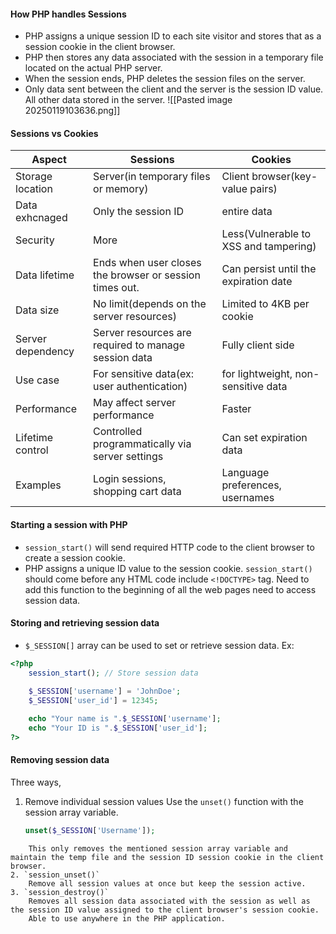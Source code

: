 #### How PHP handles Sessions
- PHP assigns a unique session ID to each site visitor and stores that as a session cookie in the client browser.
- PHP then stores any data associated with the session in a temporary file located on the actual PHP server. 
- When the session ends, PHP deletes the session files on the server. 
- Only data sent between the client and the server is the session ID value. All other data stored in the server. 
![[Pasted image 20250119103636.png]]
#### Sessions vs Cookies

| Aspect            | Sessions                                                | Cookies                               |
| ----------------- | ------------------------------------------------------- | ------------------------------------- |
| Storage location  | Server(in temporary files or memory)                    | Client browser(key-value pairs)       |
| Data exhcnaged    | Only the session ID                                     | entire data                           |
| Security          | More                                                    | Less(Vulnerable to XSS and tampering) |
| Data lifetime     | Ends when user closes the browser or session times out. | Can persist until the expiration date |
| Data size         | No limit(depends on the server resources)               | Limited to 4KB per cookie             |
| Server dependency | Server resources are required to manage session data    | Fully client side                     |
| Use case          | For sensitive data(ex: user authentication)             | for lightweight, non-sensitive data   |
| Performance       | May affect server performance                           | Faster                                |
| Lifetime control  | Controlled programmatically via server settings         | Can set expiration data               |
| Examples          | Login sessions, shopping cart data                      | Language preferences, usernames       |
#### Starting a session with PHP
- `session_start()` will send required HTTP code to the client browser to create a session cookie.
- PHP assigns a unique ID value to the session cookie.
`session_start()` should come before any HTML code include `<!DOCTYPE>` tag. Need to add this function to the beginning of all the web pages need to access session data. 

#### Storing and retrieving session data
- `$_SESSION[]` array can be used to set or retrieve session data. 
Ex: 
```php
<?php 
	session_start(); // Store session data
	
	$_SESSION['username'] = 'JohnDoe'; 
	$_SESSION['user_id'] = 12345; 

	echo "Your name is ".$_SESSION['username']; 
	echo "Your ID is ".$_SESSION['user_id'];
?>
```

#### Removing session data
Three ways,
1. Remove individual session values
	Use the `unset()` function with the session array variable.
	```php
	unset($_SESSION['Username']);
```
	This only removes the mentioned session array variable and maintain the temp file and the session ID session cookie in the client browser. 
2. `session_unset()`
	Remove all session values at once but keep the session active. 
3. `session_destroy()`
	Removes all session data associated with the session as well as the session ID value assigned to the client browser's session cookie. 
	Able to use anywhere in the PHP application.
